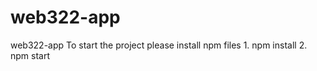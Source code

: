 # web322-app
web322-app
 To start the project please install npm files
    1. npm install
    2. npm start
